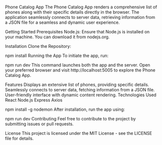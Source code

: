 
Phone Catalog App
The Phone Catalog App renders a comprehensive list of phones along with their specific details directly in the browser. The application seamlessly connects to server data, retrieving information from a JSON file for a seamless and dynamic user experience.

Getting Started
Prerequisites
Node.js: Ensure that Node.js is installed on your machine. You can download it from nodejs.org.

Installation
Clone the Repository:

npm install
Running the App
To initiate the app, run:



npm run dev
This command launches both the app and the server. Open your preferred browser and visit http://localhost:5005 to explore the Phone Catalog App.

Features
Displays an extensive list of phones, providing specific details.
Seamlessly connects to server data, fetching information from a JSON file.
User-friendly interface with dynamic content rendering.
Technologies Used
React
Node.js
Express
Axios

npm install -g nodemon
After installation, run the app using:


npm run dev
Contributing
Feel free to contribute to the project by submitting issues or pull requests.

License
This project is licensed under the MIT License - see the LICENSE file for details.